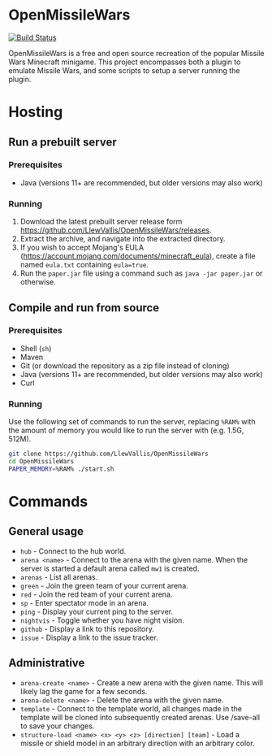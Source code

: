 # OpenMissileWars

[![Build Status](https://travis-ci.com/LlewVallis/OpenMissileWars.svg?branch=master)](https://travis-ci.com/LlewVallis/OpenMissileWars)

OpenMissileWars is a free and open source recreation of the popular Missile Wars Minecraft minigame.
This project encompasses both a plugin to emulate Missile Wars, and some scripts to setup a server running the plugin.

# Hosting

## Run a prebuilt server

### Prerequisites

 * Java (versions 11+ are recommended, but older versions may also work)

### Running

 1. Download the latest prebuilt server release form https://github.com/LlewVallis/OpenMissileWars/releases.
 2. Extract the archive, and navigate into the extracted directory.
 3. If you wish to accept Mojang's EULA (https://account.mojang.com/documents/minecraft_eula), create a file named `eula.txt` containing `eula=true`.
 4. Run the `paper.jar` file using a command such as `java -jar paper.jar` or otherwise.

## Compile and run from source

### Prerequisites

 * Shell (`sh`)
 * Maven
 * Git (or download the repository as a zip file instead of cloning)
 * Java (versions 11+ are recommended, but older versions may also work)
 * Curl
 
### Running

Use the following set of commands to run the server, replacing `%RAM%` with the amount of memory you would like to run the server with (e.g. 1.5G, 512M).

```sh
git clone https://github.com/LlewVallis/OpenMissileWars
cd OpenMissileWars
PAPER_MEMORY=%RAM% ./start.sh
```

# Commands

## General usage

* `hub` - Connect to the hub world.
* `arena <name>` - Connect to the arena with the given name. When the server is started a default arena called `mw1` is created.
* `arenas` - List all arenas.
* `green` - Join the green team of your current arena.
* `red` - Join the red team of your current arena.
* `sp` - Enter spectator mode in an arena.
* `ping` - Display your current ping to the server.
* `nightvis` - Toggle whether you have night vision.
* `github` - Display a link to this repository.
* `issue` - Display a link to the issue tracker.

## Administrative

* `arena-create <name>` - Create a new arena with the given name. This will likely lag the game for a few seconds.
* `arena-delete <name>` - Delete the arena with the given name.
* `template` - Connect to the template world, all changes made in the template will be cloned into subsequently created arenas. Use /save-all to save your changes.
* `structure-load <name> <x> <y> <z> [direction] [team]` - Load a missile or shield model in an arbitrary direction with an arbitrary color.

